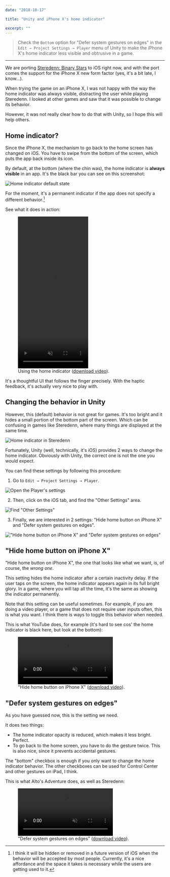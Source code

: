 ```yaml
---
date: "2018-10-17"

title: "Unity and iPhone X's home indicator"

excerpt: ""
---
```


<blockquote class="tldr">
  <p>Check the <code>Bottom</code> option for "Defer system gestures on edges" in the <code>Edit → Project Settings → Player</code> menu of Unity to make the iPhone X's home indicator less visible and obtrusive in a game.</p>
</blockquote>

---

We are porting [Steredenn: Binary Stars](http://steredenn.pixelnest.io/) to iOS right now, and with the port comes the support for the iPhone X new form factor (yes, it's a bit late, I know…).

When trying the game on an iPhone X, I was not happy with the way the home indicator was always visible, distracting the user while playing Steredenn. I looked at other games and saw that it was possible to change its behavior.

However, it was not really clear how to do that with Unity, so I hope this will help others.

## Home indicator?

Since the iPhone X, the mechanism to go back to the home screen has changed on iOS. You have to swipe from the bottom of the screen, which puts the app back inside its icon.

By default, at the bottom (where the chin was), the home indicator is **always visible** in an app. It's the black bar you can see on this screenshot:

![Home indicator default state](/images/posts/2018-10-17/home-indicator.jpg)

For the moment, it's a permanent indicator if the app does not specify a different behavior.[^1]

See what it does in action:

<figure>
  <video src="/images/posts/2018-10-17/action.mp4" width="221.5" height="480" controls muted loop>
    Your browser doesn't support videos. You can download it below.
  </video>
  <figcaption>
    Using the home indicator (<a href="/images/posts/2018-10-17/action.mp4">download video</a>).
  </figcaption>
</figure>

It's a thoughtful UI that follows the finger precisely. With the haptic feedback, it's actually very nice to play with.

## Changing the behavior in Unity

However, this (default) behavior is not great for games. It's too bright and it hides a small portion of the bottom part of the screen. Which can be confusing in games like Steredenn, where many things are displayed at the same time.

![Home indicator in Steredenn](/images/posts/2018-10-17/steredenn.jpg)

Fortunately, Unity (well, technically, it's iOS) provides 2 ways to change the home indicator. Obviously with Unity, the correct one is not the one you would expect.

You can find these settings by following this procedure:

1. Go to `Edit → Project Settings → Player`.

![Open the Player's settings](/images/posts/2018-10-17/unity-01.jpg)

2. Then, click on the iOS tab, and find the "Other Settings" area.

![Find "Other Settings"](/images/posts/2018-10-17/unity-02.jpg)

3. Finally, we are interested in 2 settings: "Hide home button on iPhone X" and "Defer system gestures on edges".

!["Hide home button on iPhone X" and "Defer system gestures on edges"](/images/posts/2018-10-17/unity-03.jpg)

## "Hide home button on iPhone X"

"Hide home button on iPhone X", the one that looks like what we want, is, of course, the _wrong one_.

This setting hides the home indicator after a certain inactivity delay. If the user taps on the screen, the home indicator appears again in its full bright glory. In a game, where you will tap all the time, it's the same as showing the indicator permanently.

Note that this setting can be useful sometimes. For example, if you are doing a video player, or a game that does not require user inputs often, this is what you want. I think there is ways to toggle this behavior when needed.

This is what YouTube does, for example (it's hard to see cos' the home indicator is black here, but look at the bottom):

<figure>
  <video src="/images/posts/2018-10-17/hide.mp4" controls muted loop>
    Your browser doesn't support videos. You can download it below.
  </video>
  <figcaption>
    "Hide home button on iPhone X" (<a href="/images/posts/2018-10-17/hide.mp4">download video</a>).
  </figcaption>
</figure>

## "Defer system gestures on edges"

As you have guessed now, this is the setting we need.

It does two things:

- The home indicator opacity is reduced, which makes it less bright. Perfect.
- To go back to the home screen, you have to do the gesture twice. This is also nice, since it prevents accidental gestures.

The "bottom" checkbox is enough if you only want to change the home indicator behavior. The other checkboxes can be used for Control Center and other gestures on iPad, I think.

This is what Alto's Adventure does, as well as Steredenn:

<figure>
  <video src="/images/posts/2018-10-17/defer.mp4" controls muted loop>
    Your browser doesn't support videos. You can download it below.
  </video>
  <figcaption>
    "Defer system gestures on edges" (<a href="/images/posts/2018-10-17/defer.mp4">download video</a>).
  </figcaption>
</figure>


[^1]:  I think it will be hidden or removed in a future version of iOS when the behavior will be accepted by most people. Currently, it's a nice affordance and the space it takes is necessary while the users are getting used to it.

